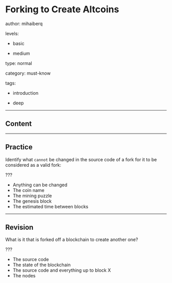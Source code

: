 # Forking to Create Altcoins
author: mihaiberq

levels:

  - basic

  - medium

type: normal

category: must-know

tags:

  - introduction

  - deep

---
## Content



---
## Practice

Identify what `cannot` be changed in the source code of a fork for it to be considered as a valid fork:

???

* Anything can be changed
* The coin name
* The mining puzzle
* The genesis block
* The estimated time between blocks

---
## Revision

What is it that is forked off a blockchain to create another one?

???

* The source code
* The state of the blockchain
* The source code and everything up to block X
* The nodes

